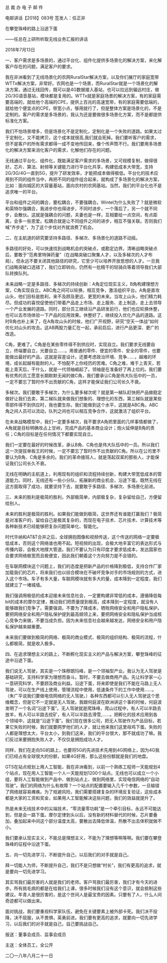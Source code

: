 ﻿总 裁 办 电 子 邮 件

 

电邮讲话【2018】083号           签发人：任正非

在攀登珠峰的路上沿途下蛋

——任总在上研所听取无线业务汇报的讲话

2018年7月13日

一、客户需求是多场景的，通过平台化、组件化提供多场景化的解决方案，来化解客户存在的问题，满足客户的要求。

我在非洲看到了无线场景化的农网RuralStar解决方案，以及你们展厅的家庭宽带WTTx解决方案，非常好。农网也是一个场景，而RuralStar就是一个场景化的解决方案，通过无线回传，既可以是4G数据接入基站，也可以拉远到偏远村庄，做2G/3G语音基站，模块都是复用的。WTTx就是家庭场景的解决方案，有的家庭需要高端的，就给他个高端的CPE，提供上百兆的高速宽带，有的家庭需要低端的，就给他个便宜点的CPE，带宽小点，够用就行了，但是整体方案是场景化的，不是定制的。客户的需求是多场景的，我认为还是要做很多场景化方案，而不是都提供标准化方案。

我们不怕场景增多，但是场景化不是定制化，定制化是一个失败的道路。如果太过于定制化，又不能拷贝，这个成本就很高,我们就会死掉。我们要听客户的需求，但不是客户的所有需求都得一成不变地传回来，像个传声筒不行。我们要用多场景化的解决方案来消化客户的需求，化解他们存在的问题。

无线通过平台化、组件化，既能满足客户需求的多场景，又可规模复制，做得很好。芯片、算法、射频等关键能力进行平台化共享，构建低成本大带宽，支持2G/3G/4G一直到5G，提升了研发效率，才能把成本做得极低。平台化的技术应用到不同的组件当中，再把不同的组件组合起来，就构成了多场景化的解决方案，比如：面向城区的大容量基站，面向农村的农网基站。当然，我们的平台化也不是追求唯一的平台。

平台和组件之间的耦合，要松耦合，不要强耦合。Wintel为什么失败了？就是微软和英特尔强耦合，我进步你也得进步，不同时进步，一个落后了，另一个就不同步，会散伙。这就是强耦合的问题，夫妻也是一样，互相要给一点空间，有点距离，会多一些恩爱。松耦合就是让不同组件之间的进步，相互不强关联。否则我们喊“齐步走”，为了这个步伐对齐就浪费了机会。

 

二、在主航道的研究要坚持多路径、多梯次、多场景化的道路不动摇。

多路径的好处，可以快速找到战略机会的突破点，或勘定边界。清晰战略突破点后，要敢于“范弗里特弹药量”（在战略突破口聚集人才，以及多梯次的人才布局）。但永远不要关闭其他路径的研究，它至少可以培养开放思想的人才。一旦我们战略突破口选错了，我们立即转向，仍然有一批精干的轻骑兵等着领导我们大部队转换队列。

未来战略一定是多路径、多梯次的持续创新：A角定位现实主义，B角构建理想方案，C角实现自立。ABC角之间可以轮换，相互竞争，激活组织平台。A角是直攻山头，他们目标是胜利，来不及顾及更远、更宽的未来。当攻上山头，他们精力耗尽。但成功的喜悦促使他们带着产品走上市场、走上服务、走上制造，走上去领导一个产业发展的道路。同时，部分员工继续沿产品研发前行，他们也应轮换休整，也可以去市场体验一下产品的应用效果。休整好了，继续投入优化产品的道路。这时B角也补上来了，在A角攻山头的时候，他们广开视野，研究“空天一体战”如何优化对山头的攻击。这AB两股力量汇在一起，承前启后，进行产品更深、更广的改造。

C角，更难了。C角是在某些零件得不到供应时，实现自立。我们要求无线要自立，终端要自立，光要自立……。用普通的零件、便宜的零件、安全的零件，也要能做出最好的产品，这就是容差设计。还要考虑政治环境、竞争……，越难的环境，成长起越有能耐的人。不怕配不上你经历的苦难。C角之难，难于上青天，若能上青天后，干什么，就是一代领袖崛起了。领袖是在准备好了再上位的。我们要有优秀的员工愿意长期默默无闻的做C角，我们要承认C角是伟大队伍中的一员，一定不要忘了暂时作不出贡献的C角，这样才能保证我们公司长久不衰。

多梯次。我们要敢于多梯次，为什么要多梯次呢？就是第一梯队赶快把产品做稳定做好让我们去卖，第二梯队就来做我们想象的、理想化的东西，第三梯队就是某些零部件得不到供应时，我也要生存。我们能做到这个水平，这就是ABC角。ABC角之间人员可以流动，队列之间也可以相互竞争合作，这就激活了组织平台。

在未来战略模型中，我们一定要多梯次，我不要求A角把里面的几样事情都做了，A角就是目标明确攻占上甘岭，完成产品的基本商业设计；炮火延伸是B角的责任；C角的目标是在任何情况下都要实现自立。

我们一定要在最好的时候改革，承认B角、C角也是伟大队伍中的一员。所以我们这一次提拔单板王的时候，一定不要忘了暂时作不出贡献的C角。所以在公司里不要认为B角、C角是多余的。我们的革命接班人，就是荡起双桨的那些人，才能保证我们公司长久不衰。

无线在明确的主航道上，利用现有的组织和流程持续创新，构建大带宽低成本的管道能力。同时，无线还有一些小分队，拓展新的商业机会，沿途下蛋。既然无线在这方面取得了成功，就要坚持下去，就要敢于多路径、多梯次、多场景化前进。

 

三、未来的胜利是极简的胜利，外部极简单，内部极复杂，复杂留给自己，方便留给别人。

未来的胜利是极简的胜利。如果我们能做到极简，这世界还有谁能打赢我们？极简是对准客户的，留给自己是极其复杂的，而现在电子技术、芯片技术、计算技术等各种新技术已经能够把复杂问题简单化、智能化。

时代华纳和AT&T合并之后，全球拥抱图像和视频传送，这个传送的网络一定要极低成本，否则这个网络谁也用不起。短视频的出现，会极大地丰富它的表达形式与传播内容，会极大地撑大管道。我们不要认为只有印度才要求低成本，发达国家也会要求网络极宽而且极便宜，因此我们朝着这个方向努力是不会错的。

在车联网模块这个问题上，我们的态度是把新产品的价格降到极低，支持合作厂家加载我们的芯片，将来我们也以综合模块在不破坏竞争对手的市场规则的方式，进入这个市场。车子有多大量，车联网模块就有多大的量，成本降到一定程度，我们就建立了一堵城墙。

我们强调用极低的成本迎接未来信息社会，一定要构建非常低的成本，遵循降低每bit的成本的摩尔定律，推动我们把质量提到极高，成本降到一定程度，就没有人能够跟我们竞争了。需要强调，不要为了降成本，牺牲网络安全和用户隐私保护。要把网络安全和用户隐私保护提到最高纲领上来，要把网络安全和隐私保护当成核心竞争力来做，不要当成负担。因为未来信息社会越来越发达，网络安全和用户隐私保护越来越重要。

未来我们要做到极简的网络、极简的商业模式、极简的组织结构、极简的流程，什么都极简，就是收入极多。

 

四、在追求理想主义的路上，不断孵化现实主义的产品与解决方案，攀登珠峰的征途中沿途下蛋。

我们说无人驾驶，其实是一个珠穆朗玛峰，是一个领袖型产业。我认为无人驾驶是基础研究，支持科学家为理想而奋斗。暂时，不要去做商用产品。先让科学家一心一意研究科学，不要顾及商业利益。沿途下蛋，将来即使是我们不能在马路上无人驾驶，可以在生产线上使用，管理流程中使用，低速条件下的工作中使用……。（朱广平说我们要做电信网络的无人驾驶。）各种东西都可以引入无人驾驶这个思维概念，但是它不一定就是无人驾驶。我跟何庭波在欧洲讲这个事的时候，何庭波发明了一个名词“沿途下蛋”。无人驾驶就是爬珠峰，爬山过程中，有人可以半路去放羊，有人可以半路去挖矿，有人可以半路去滑雪,……。把孵化的技术应用到各个领域中，这就是“沿途下蛋”。我们现在很多公司，把无人驾驶作为产品目标，若果它失败的时候，我们就要网罗他们的人才，就让他来我们这里母鸡下蛋。失败的人都是理想太大，平台太小，到我们这来，我们的平台很大，那不就成功了嘛。我们反过来要拥抱失败人才，不仅仅是拥抱成功人才。

同样，我们在走向5G的路上，也要将5G的先进技术先用到4G网络上，因为4G我们已经占有全球很大的份额，如果4G好用，那么这些份额就是我们的地盘。

GTS在站点规划上用人工智能，我在非洲看到，以前一个熟练工程师一天能规划4个站点，现在用人工智能一个人一天能规划1200个站点。无线也可以成立一个小组，要将人工智能做到产品中、做到站点上、做到网络里，实现电信网络的“自动驾驶”。我们的网络为什么有故障？一个站点的配置要输入几千个参数，一旦输错了网络就容易瘫痪。为了规避风险，我们需要搭建复杂的环境反复验证，这些成本都是大家的工资和奖金，如果用人工智能解决这些问题，我们的效益就提升了。

热是未来无线技术中的尖端技术，“零流量零功耗”是一个牵引目标，永远不可能达到，但是会一路下蛋。摩尔定律到头以后，没有新的材料替代的时候，芯片要叠加，叠加起来中间这个部分温度太高，要散出去降低体温，热散不出去体积就做不小。

我们要承认现实主义，不能总是理想主义，不能为了理想等啊等啊。我们要在攀登珠峰的征程中沿途下蛋。

 

五、向一切先进学习，不断提升自己，以后我们的对手就是自己。

拜一切能人为师，不断提升自己，我们不是只想做“村长”，我们有更高的追求，就是要向一切先进学习。

其实骂我们最厉害的人就是我们的老师。客户骂我们最厉害，我们才有今天的进步。所有挑毛病的都是在给我们上课，很多时候我们没有这个意识，就会抵制这些建议。年青人是很厉害的，是这个世间人是最宝贵的因素。只要有了人，什么人间奇迹都可以做出来。

面对挑战，我们要重视科学家队伍，避免在关键要素上被外部卡死。我们决不投降，决不屈服，从不畏惧，英勇前进。我们要有更高的追求，就要向一切先进学习，以后我们的对手就是自己，自己要挑战自己。

报送：董事会成员、监事会成员

主送：全体员工，全公开

二〇一八年八月二十一日

 
